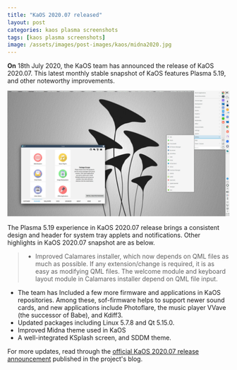 ```yaml
---
title: "KaOS 2020.07 released"
layout: post
categories: kaos plasma screenshots
tags: [kaos plasma screenshots]
image: /assets/images/post-images/kaos/midna2020.jpg
---
```


**On** 18th July 2020, the KaOS team has announced the release of KaOS 2020.07. This latest monthly stable snapshot of KaOS features Plasma 5.19, and other noteworthy improvements.

![KaOS 2020.07 Preview](/assets/images/post-images/kaos/midna2020.jpg)

The Plasma 5.19 experience in KaOS 2020.07 release brings a consistent design and header for system tray applets and notifications. Other highlights in KaOS 2020.07 snapshot are as below.

> - Improved Calamares installer, which now depends on QML files as much as possible. If any extension/change is required, it is as easy as modifying QML files. The welcome module and keyboard layout module in Calamares installer depend on QML file input.
- The team has Included a few more firmware and applications in KaOS repositories. Among these, sof-firmware helps to support newer sound cards, and new applications include Photoflare, the music player VVave (the successor of Babe), and Kdiff3.
- Updated packages including Linux 5.7.8 and Qt 5.15.0.
- Improved Midna theme used in KaOS
- A well-integrated KSplash screen, and SDDM theme.

For more updates, read through the [official KaOS 2020.07 release announcement](https://kaosx.us/news/2020/kaos07/) published in the project's blog.